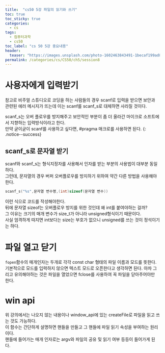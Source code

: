 ```yaml
---
title:  "cs50 5강 파일의 읽기와 쓰기"
toc: true
toc_sticky: true
categories:
  - cs
tags:
  - 컴퓨터과학
  - cs50
toc_label: "cs 50 5강 중요내용"
header:
  teaser: "https://images.unsplash.com/photo-1602463843491-1becaf199ad8?q=80&w=2660&auto=format&fit=crop&ixlib=rb-4.0.3&ixid=M3wxMjA3fDB8MHxwaG90by1wYWdlfHx8fGVufDB8fHx8fA%3D%3D"
permalink: /categories/cs/CS50/ch5/session8
---
```

# 사용자에게 입력받기
참고로 비주얼 스튜디오로 코딩을 하는 사람들의 경우 scanf로 입력을 받으면 보안과 관련된 에러 메시지가 뜨는데 이는 scanf를 scanf_s로 대체하면 사라질 것이다.<br>

scanf_s는 오버 플로우를 방지해주고 보안적인 부분이 좀 더 올라간 마이크로 소프트에서 지향하는 입력방식이라고 한다.<br>
만약 굳이굳이 scanf를 사용하고 싶다면, #pragma 매크로를 사용하면 된다.
{: .notice--success}

## scanf_s로 문자열 받기
scanf와 scanf_s는 형식지정자를 사용해서 인자를 받는 부분의 사용법이 대부분 동일하다.<br>
그런데, 문자열의 경우 버퍼 오버플로우를 방지하기 위하여 약간 다른 방법을 사용해야한다.

```c
scanf_s("%s",문자열 변수명,(int)sizeof(문자열 변수))
```
이런 식으로 코드를 작성해야한다.<br>
뒤에 문자열 sizeof는 오버플로우 방지를 위한 것인데 왜 int를 붙여야하는 걸까?<br>
그 이유는 크기의 매개 변수가 size_t가 아니라 unsigned형식이기 때문이다.<br>
사실 엄격하게 따지면 int보다는 size는 부호가 없으니 unsigned를 쓰는 것이 정석이기는 하다.

# 파일 열고 닫기
`fopen`함수의 매개인자는 두개로 각각 const char 형태의 파일 이름과 모드를 뜻한다.<br>
기본적으로 모드를 입력하지 않으면 텍스트 모드로 오픈한다고 생각하면 된다.
아차 그리고 유의해야하는 것은 파일을 열었으면 fclose를 사용하여 꼭 파일을 닫아주어야만 한다.

# win api
위 강의에서는 나오지 않는 내용이나 window_api에 있는 createFile로 파일을 읽고 쓰는 것도 가능하다.<br>
이 함수는 간단하게 설명하면 핸들을 만들고 그 핸들에 파일 읽기 속성을 부여하는 원리이다.<br>
핸들에 들어가는 매개 인자로는 argv와 파일의 공유 및 읽기 여부 등등이 들어가게 된다.